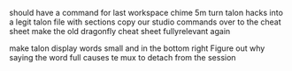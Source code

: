 should have a command for last workspace
chime 5m
turn talon hacks into a legit talon file with sections
copy our studio commands over to the cheat sheet
make the old dragonfly cheat sheet fullyrelevant again

make talon display words small and in the bottom right
Figure out why saying the word full causes  te mux to detach from the session
